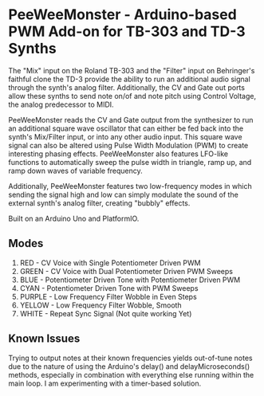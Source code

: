 # PeeWeeMonster - Arduino-based PWM Add-on for TB-303 and TD-3 Synths

The "Mix" input on the Roland TB-303 and the "Filter" input on Behringer's faithful clone the TD-3 provide the ability to run an additional audio signal through the synth's analog filter. Additionally, the CV and Gate out ports allow these synths to send note on/of and note pitch using Control Voltage, the analog predecessor to MIDI.

PeeWeeMonster reads the CV and Gate output from the synthesizer to run an additional square wave oscillator that can either be fed back into the synth's Mix/Filter input, or into any other audio input. This square wave signal can also be altered using Pulse Width Modulation (PWM) to create interesting phasing effects. PeeWeeMonster also features LFO-like functions to automatically sweep the pulse width in triangle, ramp up, and ramp down waves of variable frequency.

Additionally, PeeWeeMonster features two low-frequency modes in which sending the signal high and low can simply modulate the sound of the external synth's analog filter, creating "bubbly" effects.

Built on an Arduino Uno and PlatformIO.

## Modes

1. RED - CV Voice with Single Potentiometer Driven PWM
2. GREEN - CV Voice with Dual Potentiometer Driven PWM Sweeps
3. BLUE - Potentiometer Driven Tone with Potentiometer Driven PWM
4. CYAN - Potentiometer Driven Tone with PWM Sweeps
5. PURPLE - Low Frequency Filter Wobble in Even Steps
6. YELLOW - Low Frequency Filter Wobble, Smooth
7. WHITE - Repeat Sync Signal (Not quite working Yet)

## Known Issues

Trying to output notes at their known frequencies yields out-of-tune notes due to the nature of using the Arduino's delay() and delayMicroseconds() methods, especially in combination with everything else running within the main loop. I am experimenting with a timer-based solution.